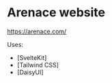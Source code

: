 # Arenace website

https://arenace.com/


Uses:

- [SvelteKit]
- [Tailwind CSS]
- [DaisyUI]

<!-- Links -->

